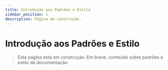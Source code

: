 ```yaml
---
title: Introdução aos Padrões e Estilo
sidebar_position: 1
description: Página em construção.
---
```


# Introdução aos Padrões e Estilo

> Esta página está em construção. Em breve, conteúdo sobre padrões e estilo da documentação. 